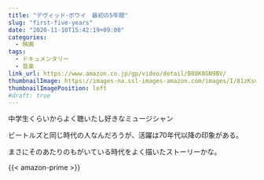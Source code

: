 ```yaml
---
title: "デヴィッド･ボウイ　最初の5年間"
slug: "first-five-years"
date: "2020-11-10T15:42:19+09:00"
categories:
  - 映画
tags:
  - ドキュメンタリー
  - 音楽
link_url: https://www.amazon.co.jp/gp/video/detail/B08K8GN9BV/
thumbnailImage: https://images-na.ssl-images-amazon.com/images/I/81zKsdV+pwL._SX300_.jpg
thumbnailImagePosition: left
#draft: true
---
```

中学生くらいからよく聴いたし好きなミュージシャン
<!--more-->
ビートルズと同じ時代の人なんだろうが、活躍は70年代以降の印象がある。

まさにそのあたりのもがいている時代をよく描いたストーリーかな。

{{< amazon-prime >}}
